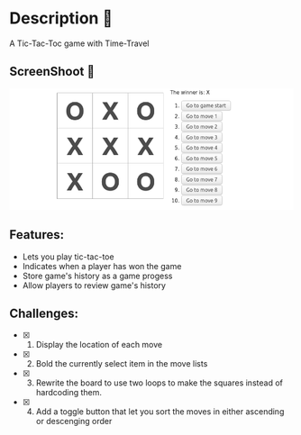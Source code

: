 # Description :book:
A Tic-Tac-Toc game with Time-Travel 

## ScreenShoot 📸
![Gato](images/screenShoot.png)


## Features:
- Lets you play tic-tac-toe
- Indicates when a player has won the game
- Store game's history as a game progess
- Allow players to review game's history

## Challenges:
- [x] 1. Display the location of each move
- [x] 2. Bold the currently select item in the move lists
- [x] 3. Rewrite the board to use two loops to make the squares instead of hardcoding them.   
- [x] 4. Add a toggle button that let you sort the moves in either ascending or descenging order